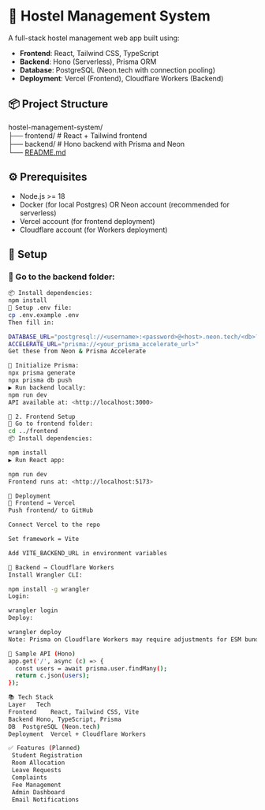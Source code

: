 # 🏨 Hostel Management System

A full-stack hostel management web app built using:

- **Frontend**: React, Tailwind CSS, TypeScript  
- **Backend**: Hono (Serverless), Prisma ORM  
- **Database**: PostgreSQL (Neon.tech with connection pooling)  
- **Deployment**: Vercel (Frontend), Cloudflare Workers (Backend)  

## 📦 Project Structure

hostel-management-system/  
├── frontend/ # React + Tailwind frontend  
├── backend/ # Hono backend with Prisma and Neon  
└── [README.md](http://readme.md/)  

## ⚙️ Prerequisites

- Node.js >= 18
- Docker (for local Postgres) OR Neon account (recommended for serverless)
- Vercel account (for frontend deployment)
- Cloudflare account (for Workers deployment)

## 🧩 Setup

### 📁 Go to the backend folder:

```bash
📦 Install dependencies:
npm install
🧬 Setup .env file:
cp .env.example .env
Then fill in:

DATABASE_URL="postgresql://<username>:<password>@<host>.neon.tech/<db>?sslmode=require"
ACCELERATE_URL="prisma://<your_prisma_accelerate_url>"
Get these from Neon & Prisma Accelerate

🧱 Initialize Prisma:
npx prisma generate
npx prisma db push
▶️ Run backend locally:
npm run dev
API available at: <http://localhost:3000>

🎨 2. Frontend Setup
📁 Go to frontend folder:
cd ../frontend
📦 Install dependencies:

npm install
▶️ Run React app:

npm run dev
Frontend runs at: <http://localhost:5173>

🚀 Deployment
🔹 Frontend → Vercel
Push frontend/ to GitHub

Connect Vercel to the repo

Set framework = Vite

Add VITE_BACKEND_URL in environment variables

🔹 Backend → Cloudflare Workers
Install Wrangler CLI:

npm install -g wrangler
Login:

wrangler login
Deploy:

wrangler deploy
Note: Prisma on Cloudflare Workers may require adjustments for ESM bundling and data proxy usage.

🧪 Sample API (Hono)  
app.get('/', async (c) => {  
  const users = await prisma.user.findMany();  
  return c.json(users);  
});

📚 Tech Stack
Layer	Tech
Frontend	React, Tailwind CSS, Vite
Backend	Hono, TypeScript, Prisma
DB	PostgreSQL (Neon.tech)
Deployment	Vercel + Cloudflare Workers

✅ Features (Planned)
 Student Registration
 Room Allocation
 Leave Requests
 Complaints
 Fee Management
 Admin Dashboard
 Email Notifications